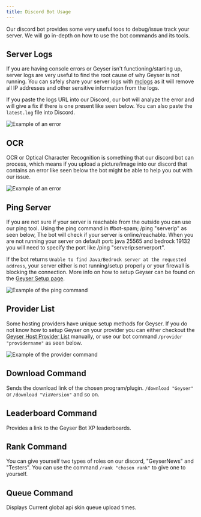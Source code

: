 ```yaml
---
title: Discord Bot Usage
---
```


Our discord bot provides some very useful toos to debug/issue track your server. We will go in-depth on how to use the bot commands and its tools.

## Server Logs

If you are having console errors or Geyser isn't functioning/starting up, server logs are very useful to find the root cause of why Geyser is not running. You can safely share your server logs with [mclogs](https://mclo.gs) as it will remove all IP addresses and other sensitive information from the logs. 

If you paste the logs URL into our Discord, our bot will analyze the error and will give a fix if there is one present like seen below. You can also paste the `latest.log` file into Discord.

![Example of an error](/img/wiki/discord-bot/logs.png)

## OCR

OCR or Optical Character Recognition is something that our discord bot can process, which means if you upload a picture/image into our discord that contains an error like seen below the bot might be able to help you out with our issue.

![Example of an error](/img/wiki/discord-bot/ocr.png)

## Ping Server

If you are not sure if your server is reachable from the outside you can use our ping tool. Using the ping command in #bot-spam; /ping "serverip" as seen below, The bot will check if your server is online/reachable. When you are not running your server on default port: java 25565 and bedrock 19132 you will need to specify the port like /ping "serverip:serverport".

If the bot returns `Unable to find Java/Bedrock server at the requested address`, your server either is not running/setup properly or your firewall is blocking the connection. More info on how to setup Geyser can be found on the [Geyser Setup page](/geyser/setup/).

![Example of the ping command](/img/wiki/discord-bot/ping.png)

## Provider List

Some hosting providers have unique setup methods for Geyser. If you do not know how to setup Geyser on your provider you can either checkout the [Geyser Host Provider List](/geyser/supported-hosting-providers/) manually, or use our bot command `/provider "providername"` as seen below.

![Example of the provider command](/img/wiki/discord-bot/provider.png)

## Download Command

Sends the download link of the chosen program/plugin. `/download "Geyser"` or `/download "ViaVersion"` and so on.

## Leaderboard Command

Provides a link to the Geyser Bot XP leaderboards.

## Rank Command

You can give yourself two types of roles on our discord, "GeyserNews" and "Testers". You can use the command `/rank "chosen rank"` to give one to yourself.

## Queue Command

Displays Current global api skin queue upload times.


